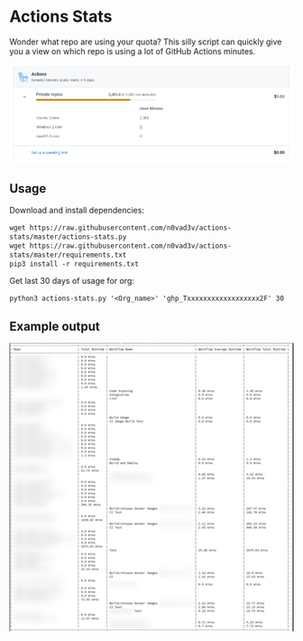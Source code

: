 # Actions Stats

Wonder what repo are using your quota? This silly script can quickly give you a view on which repo is using a lot of GitHub Actions minutes.

![](./images/actions-quota.png)

## Usage

Download and install dependencies:

```
wget https://raw.githubusercontent.com/n0vad3v/actions-stats/master/actions-stats.py
wget https://raw.githubusercontent.com/n0vad3v/actions-stats/master/requirements.txt
pip3 install -r requirements.txt
```

Get last 30 days of usage for org:

```
python3 actions-stats.py '<Org_name>' 'ghp_Txxxxxxxxxxxxxxxxxx2F' 30
```

## Example output

![](./images/actions-output.png)
